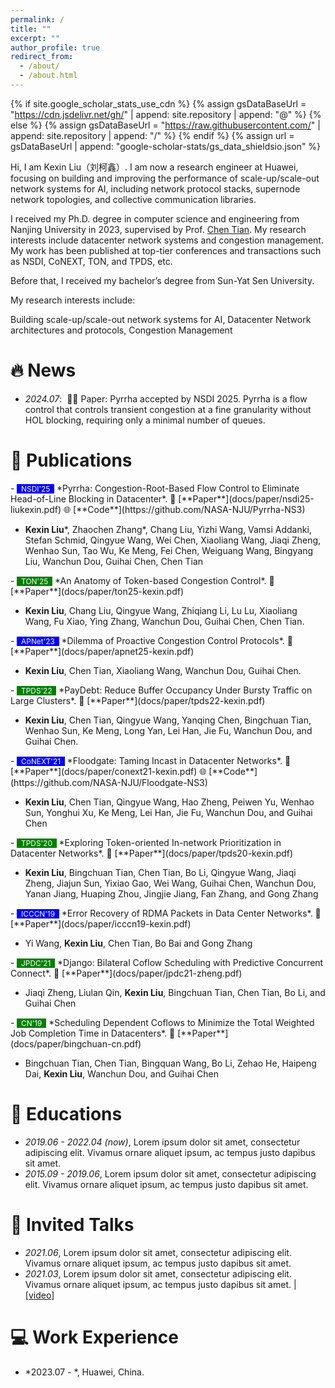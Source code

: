 ```yaml
---
permalink: /
title: ""
excerpt: ""
author_profile: true
redirect_from: 
  - /about/
  - /about.html
---
```


{% if site.google_scholar_stats_use_cdn %}
{% assign gsDataBaseUrl = "https://cdn.jsdelivr.net/gh/" | append: site.repository | append: "@" %}
{% else %}
{% assign gsDataBaseUrl = "https://raw.githubusercontent.com/" | append: site.repository | append: "/" %}
{% endif %}
{% assign url = gsDataBaseUrl | append: "google-scholar-stats/gs_data_shieldsio.json" %}

<span class='anchor' id='about-me'></span>

Hi, I am Kexin Liu（刘柯鑫）. I am now a research engineer at Huawei, focusing on building and improving the performance of scale-up/scale-out network systems for AI, including network protocol stacks, supernode network topologies, and collective communication libraries. 

I received my Ph.D. degree in computer science and engineering from Nanjing University in 2023, supervised by Prof. <a href='https://cs.nju.edu.cn/tianchen/index.htm'>Chen Tian</a>. My research interests include datacenter network systems and congestion management. My work has been published at top-tier conferences and transactions such as NSDI, CoNEXT, TON, and TPDS, etc.

Before that, I received my bachelor’s degree from Sun-Yat Sen University.

My research interests include:

Building scale-up/scale-out network systems for AI,
Datacenter Network architectures and protocols,
Congestion Management

# 🔥 News
- *2024.07*: &nbsp;🎉🎉 Paper: Pyrrha accepted by NSDI 2025. Pyrrha is a flow control that controls transient congestion at a fine granularity without HOL blocking, requiring only a minimal number of queues.

# 📝 Publications 

<div class='paper-box-text' markdown="1">
- <span style="background-color: blue; color: white; font-size: 0.85em;">&nbsp;
  NSDI'25 &nbsp;</span>
  *Pyrrha: Congestion-Root-Based Flow Control to Eliminate Head-of-Line Blocking in Datacenter*. 📄 [**Paper**](docs/paper/nsdi25-liukexin.pdf) 🌐 [**Code**](https://github.com/NASA-NJU/Pyrrha-NS3)

  - **Kexin Liu**\*, Zhaochen Zhang\*, Chang Liu, Yizhi Wang, Vamsi Addanki, Stefan Schmid, Qingyue Wang, Wei Chen, Xiaoliang Wang, Jiaqi Zheng, Wenhao Sun, Tao Wu, Ke Meng, Fei Chen, Weiguang Wang, Bingyang Liu, Wanchun Dou, Guihai Chen, Chen Tian
</div>

<div class='paper-box-text' markdown="1">
- <span style="background-color: green; color: white; font-size: 0.85em;">&nbsp;
  TON'25 &nbsp;</span>
  *An Anatomy of Token-based Congestion Control*. 📄 [**Paper**](docs/paper/ton25-kexin.pdf)

- **Kexin Liu**, Chang Liu, Qingyue Wang, Zhiqiang Li, Lu Lu, Xiaoliang Wang, Fu Xiao, Ying Zhang, Wanchun Dou, Guihai Chen, Chen Tian.
</div>

<div class='paper-box-text' markdown="1">
- <span style="background-color: blue; color: white; font-size: 0.85em;">&nbsp;
  APNet'23 &nbsp;</span>
  *Dilemma of Proactive Congestion Control Protocols*. 📄 [**Paper**](docs/paper/apnet25-kexin.pdf) 

  - **Kexin Liu**, Chen Tian, Xiaoliang Wang, Wanchun Dou, Guihai Chen. 
</div>

<div class='paper-box-text' markdown="1">
- <span style="background-color: green; color: white; font-size: 0.85em;">&nbsp;
  TPDS'22 &nbsp;</span>
  *PayDebt: Reduce Buffer Occupancy Under Bursty Traffic on Large Clusters*. 📄 [**Paper**](docs/paper/tpds22-kexin.pdf) 

  - **Kexin Liu**, Chen Tian, Qingyue Wang, Yanqing Chen, Bingchuan Tian, Wenhao Sun, Ke Meng, Long Yan, Lei Han, Jie Fu, Wanchun Dou, and Guihai Chen.
</div>

<div class='paper-box-text' markdown="1">
- <span style="background-color: blue; color: white; font-size: 0.85em;">&nbsp;
  CoNEXT'21 &nbsp;</span>
  *Floodgate: Taming Incast in Datacenter Networks*. 📄 [**Paper**](docs/paper/conext21-kexin.pdf) 🌐 [**Code**](https://github.com/NASA-NJU/Floodgate-NS3)

  - **Kexin Liu**, Chen Tian, Qingyue Wang, Hao Zheng, Peiwen Yu, Wenhao Sun, Yonghui Xu, Ke Meng, Lei Han, Jie Fu, Wanchun Dou, and Guihai Chen
</div>


<div class='paper-box-text' markdown="1">
- <span style="background-color: green; color: white; font-size: 0.85em;">&nbsp;
  TPDS'20 &nbsp;</span>
  *Exploring Token-oriented In-network Prioritization in Datacenter Networks*. 📄 [**Paper**](docs/paper/tpds20-kexin.pdf) 

  - **Kexin Liu**, Bingchuan Tian, Chen Tian, Bo Li, Qingyue Wang, Jiaqi Zheng, Jiajun Sun, Yixiao Gao, Wei Wang, Guihai Chen, Wanchun Dou, Yanan Jiang, Huaping Zhou, Jingjie Jiang, Fan Zhang, and Gong Zhang
</div>

<div class='paper-box-text' markdown="1">
- <span style="background-color: blue; color: white; font-size: 0.85em;">&nbsp;
  ICCCN'19 &nbsp;</span>
  *Error Recovery of RDMA Packets in Data Center Networks*. 📄 [**Paper**](docs/paper/icccn19-kexin.pdf) 

  - Yi Wang, **Kexin Liu**, Chen Tian, Bo Bai and Gong Zhang
</div>

<div class='paper-box-text' markdown="1">
- <span style="background-color: green; color: white; font-size: 0.85em;">&nbsp;
  JPDC'21 &nbsp;</span>
  *Django: Bilateral Coflow Scheduling with Predictive Concurrent Connect*. 📄 [**Paper**](docs/paper/jpdc21-zheng.pdf) 

  - Jiaqi Zheng, Liulan Qin, **Kexin Liu**, Bingchuan Tian, Chen Tian, Bo Li, and Guihai Chen
</div>

<div class='paper-box-text' markdown="1">
- <span style="background-color: green; color: white; font-size: 0.85em;">&nbsp;
  CN'19 &nbsp;</span>
  *Scheduling Dependent Coflows to Minimize the Total Weighted Job Completion Time in Datacenters*. 📄 [**Paper**](docs/paper/bingchuan-cn.pdf) 

  - Bingchuan Tian, Chen Tian, Bingquan Wang, Bo Li, Zehao He, Haipeng Dai, **Kexin Liu**, Wanchun Dou, and Guihai Chen
</div>

# 📖 Educations
- *2019.06 - 2022.04 (now)*, Lorem ipsum dolor sit amet, consectetur adipiscing elit. Vivamus ornare aliquet ipsum, ac tempus justo dapibus sit amet. 
- *2015.09 - 2019.06*, Lorem ipsum dolor sit amet, consectetur adipiscing elit. Vivamus ornare aliquet ipsum, ac tempus justo dapibus sit amet. 

# 💬 Invited Talks
- *2021.06*, Lorem ipsum dolor sit amet, consectetur adipiscing elit. Vivamus ornare aliquet ipsum, ac tempus justo dapibus sit amet. 
- *2021.03*, Lorem ipsum dolor sit amet, consectetur adipiscing elit. Vivamus ornare aliquet ipsum, ac tempus justo dapibus sit amet.  \| [\[video\]](https://github.com/)

# 💻 Work Experience
- *2023.07 - *, Huawei, China.
